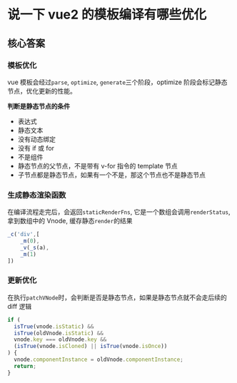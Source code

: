 # 说一下 vue2 的模板编译有哪些优化

## 核心答案

### 模板优化

vue 模板会经过`parse`, `optimize`, `generate`三个阶段，optimize 阶段会标记静态节点，优化更新的性能。

**判断是静态节点的条件**

- 表达式
- 静态文本
- 没有动态绑定
- 没有 if 或 for
- 不是组件
- 静态节点的父节点，不是带有 v-for 指令的 template 节点
- 子节点都是静态节点，如果有一个不是，那这个节点也不是静态节点

### 生成静态渲染函数

在编译流程走完后，会返回`staticRenderFns`, 它是一个数组会调用`renderStatus`, 拿到数组中的 Vnode, 缓存静态`render`的结果

```js
_c('div',[
    _m(0),
    _v(_s(a),
    _m(1)
])
```

### 更新优化

在执行`patchVNode`时，会判断是否是静态节点，如果是静态节点就不会走后续的 diff 逻辑

```js
if (
  isTrue(vnode.isStatic) &&
  isTrue(oldVnode.isStatic) &&
  vnode.key === oldVnode.key &&
  (isTrue(vnode.isCloned) || isTrue(vnode.isOnce))
) {
  vnode.componentInstance = oldVnode.componentInstance;
  return;
}
```
